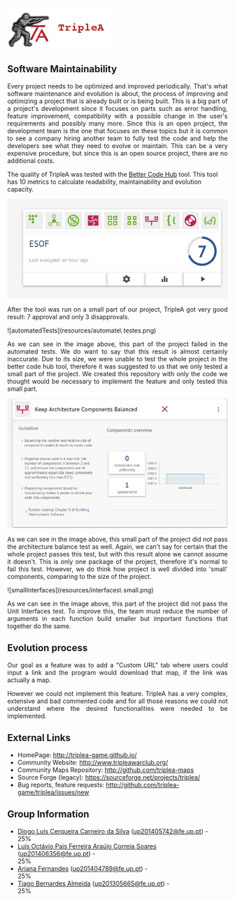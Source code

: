 ![TripleAICon](resources/icon_menu.png)

## Software Maintainability
<p align="justify">Every project needs to be optimized and improved periodically. That's what software maintenance and evolution is about, the process of improving and optimizing a project that is already built or is being built. This is a big part of a project's development since it focuses on parts such as error handling, feature improvement, compatibility with a possible change in the user's requirements and possibly many more. Since this is an open project, the development team is the one that focuses on these topics but it is common to see a company hiring another team to fully test the code and help the developers see what they need to evolve or maintain. This can be a very expensive procedure, but since this is an open source project, there are no additional costs.</p>

The quality of TripleA was tested with the [Better Code Hub](https://bettercodehub.com/) tool. This tool has 10 metrics to calculate readability, maintainability and evolution capacity.

![Geral](resources/geral1.png)
<p align="justify">After the tool was run on a small part of our project, TripleA got very good result: 7 approval and only 3 disapprovals.</p>
![automatedTests](resources/automate\ testes.png)
<p align="justify"> As we can see in the image above, this part of the project failed in the automated tests. We do want to say that this result is almost certainly inaccurate. Due to its size, we were unable to test the whole project in the better code hub tool, therefore it was suggested to us that we only tested a small part of the project. We created this repository with only the code we thought would be necessary to implement the feature and only tested this small part.</p>

![architecture](resources/arch.png)
<p align="justify">As we can see in the image above, this small part of the project did not pass the architecture balance test as well. Again, we can't say for certain that the whole project passes this test, but with this result alone we cannot assume it doesn't. This is only one package of the project, therefore it's normal to fail this test. However, we do think how project is well divided into 'small' components, comparing to the size of the project.</p>

![smallInterfaces](resources/interfaces\ small.png)
<p align="justify">As we can see in the image above, this part of the project did not pass the Unit Interfaces test. To improve this, the team must reduce the number of arguments in each function build smaller but important functions that together do the same.</p>

## Evolution process
<p align="justify">Our goal as a feature was to add a "Custom URL" tab where users could input a link and the program would download that map, if the link was actually a map.</p>
<p align="justify">However we could not implement this feature. TripleA has a very complex, extensive and bad commented code and for all those reasons we could not understand where the desired functionalities were needed to be implemented.</p>

## External Links
* HomePage: http://triplea-game.github.io/
* Community Website: http://www.tripleawarclub.org/
* Community Maps Repository: http://github.com/triplea-maps
* Source Forge (legacy): https://sourceforge.net/projects/triplea/
* Bug reports, feature requests: http://github.com/triplea-game/triplea/issues/new

## Group Information

* [Diogo Luís Cerqueira Carneiro da Silva](https://github.com/pingudiogo) (up201405742@fe.up.pt) - <br> 25%
* [Luís Octávio Pais Ferreira Araújo Correia Soares](https://github.com/LuiSoares) (up201406356@fe.up.pt) - <br> 25%
* [Ariana Fernandes](https://github.com/arianafernandes) (up201404789@fe.up.pt) - <br> 25%
* [Tiago Bernardes Almeida](https://github.com/tiagobalm) (up201305665@fe.up.pt) - <br> 25%
